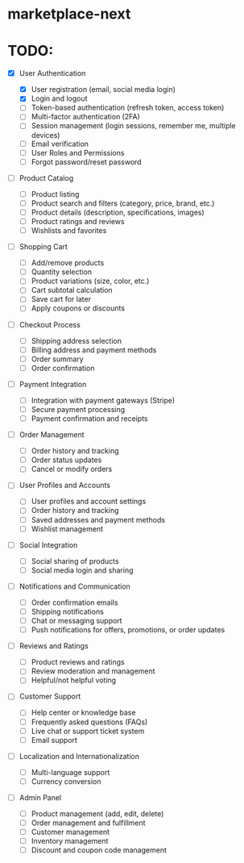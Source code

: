 # marketplace-next

# TODO:

-   [x] User Authentication

    -   [x] User registration (email, social media login)
    -   [x] Login and logout
    -   [ ] Token-based authentication (refresh token, access token)
    -   [ ] Multi-factor authentication (2FA)
    -   [ ] Session management (login sessions, remember me, multiple devices)
    -   [ ] Email verification
    -   [ ] User Roles and Permissions
    -   [ ] Forgot password/reset password

-   [ ] Product Catalog

    -   [ ] Product listing
    -   [ ] Product search and filters (category, price, brand, etc.)
    -   [ ] Product details (description, specifications, images)
    -   [ ] Product ratings and reviews
    -   [ ] Wishlists and favorites

-   [ ] Shopping Cart

    -   [ ] Add/remove products
    -   [ ] Quantity selection
    -   [ ] Product variations (size, color, etc.)
    -   [ ] Cart subtotal calculation
    -   [ ] Save cart for later
    -   [ ] Apply coupons or discounts

-   [ ] Checkout Process

    -   [ ] Shipping address selection
    -   [ ] Billing address and payment methods
    -   [ ] Order summary
    -   [ ] Order confirmation

-   [ ] Payment Integration

    -   [ ] Integration with payment gateways (Stripe)
    -   [ ] Secure payment processing
    -   [ ] Payment confirmation and receipts

-   [ ] Order Management

    -   [ ] Order history and tracking
    -   [ ] Order status updates
    -   [ ] Cancel or modify orders

-   [ ] User Profiles and Accounts

    -   [ ] User profiles and account settings
    -   [ ] Order history and tracking
    -   [ ] Saved addresses and payment methods
    -   [ ] Wishlist management

-   [ ] Social Integration

    -   [ ] Social sharing of products
    -   [ ] Social media login and sharing

-   [ ] Notifications and Communication

    -   [ ] Order confirmation emails
    -   [ ] Shipping notifications
    -   [ ] Chat or messaging support
    -   [ ] Push notifications for offers, promotions, or order updates

-   [ ] Reviews and Ratings

    -   [ ] Product reviews and ratings
    -   [ ] Review moderation and management
    -   [ ] Helpful/not helpful voting

-   [ ] Customer Support

    -   [ ] Help center or knowledge base
    -   [ ] Frequently asked questions (FAQs)
    -   [ ] Live chat or support ticket system
    -   [ ] Email support

-   [ ] Localization and Internationalization

    -   [ ] Multi-language support
    -   [ ] Currency conversion

-   [ ] Admin Panel

    -   [ ] Product management (add, edit, delete)
    -   [ ] Order management and fulfillment
    -   [ ] Customer management
    -   [ ] Inventory management
    -   [ ] Discount and coupon code management
